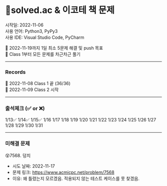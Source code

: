 # 🔹solved.ac & 이코테 책 문제
시작일: 2022-11-06  
사용 언어: Python3, PyPy3  
사용 IDE: Visual Studio Code, PyCharm

📍 2022-11-19까지 1일 최소 5문제 해결 및 push 목표  
📍 Class 1부터 모든 문제를 차근차근 풀기

---
### Records

🦾 2022-11-08 Class 1 끝 (36/36)  
🦾 2022-11-09 Class 2 시작  

---
### 출석체크 (✅ or ❌)
1/13✅
1/14✅
1/15✅
1/16 
1/17
1/18
1/19
1/20
1/21
1/22
1/23
1/24
1/25
1/26
1/27
1/28
1/29
1/30
1/31

---
### 미해결 문제
😵7568. 덩치  
* 시도 날짜: 2022-11-17
* 문제 링크: https://www.acmicpc.net/problem/7568
* 이유: 왜 틀렸는지 모르겠음. 적용되지 않는 테스트 케이스를 못 찾겠음.

